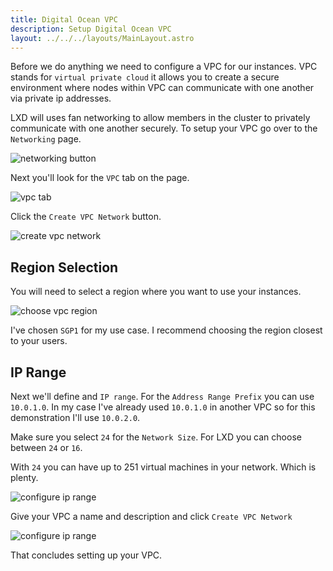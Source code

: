 ```yaml
---
title: Digital Ocean VPC
description: Setup Digital Ocean VPC
layout: ../../../layouts/MainLayout.astro
---
```


Before we do anything we need to configure a VPC for our instances. VPC stands for `virtual private cloud` it allows you to create a secure environment where nodes within VPC can communicate with one another via private ip addresses. 

LXD will uses fan networking to allow members in the cluster to privately communicate with one another securely. To setup your VPC go over to the `Networking` page.

![networking button](/assets/digital-ocean/networking-button.png)

Next you'll look for the `VPC` tab on the page.

![vpc tab](/assets/digital-ocean/networking-vpc-tab.png)

Click the `Create VPC Network` button.

![create vpc network](/assets/digital-ocean/create-vpc-network.png)

## Region Selection

You will need to select a region where you want to use your instances.

![choose vpc region](/assets/digital-ocean/choose-vpc-region.png)

I've chosen `SGP1` for my use case. I recommend choosing the region closest to your users. 

## IP Range

Next we'll define and `IP range`. For the `Address Range Prefix` you can use `10.0.1.0`. In my case I've already used `10.0.1.0` in another VPC so for this demonstration I'll use `10.0.2.0`.

Make sure you select `24` for the `Network Size`. For LXD you can choose between `24` or `16`. 

With `24` you can have up to 251 virtual machines in your network. Which is plenty.

![configure ip range](/assets/digital-ocean/configure-ip-range.png)

Give your VPC a name and description and click `Create VPC Network`

![configure ip range](/assets/digital-ocean/vpc-name-description.png)

That concludes setting up your VPC.
